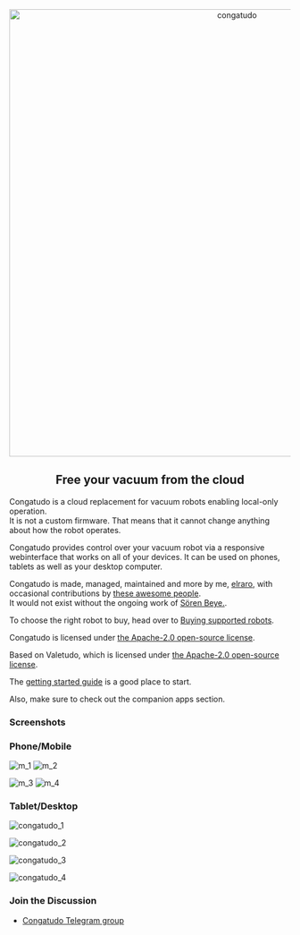 <div align="center">
    <img src="https://raw.githubusercontent.com/congatudo/Congatudo/master/frontend/src/assets/icons/congatudo_logo_with_name.svg" width="800" alt="congatudo">
    <p align="center"><h2>Free your vacuum from the cloud</h2></p>
</div>

Congatudo is a cloud replacement for vacuum robots enabling local-only operation.<br/>
It is not a custom firmware. That means that it cannot change anything about how the robot operates.

Congatudo provides control over your vacuum robot via a responsive webinterface that works on all of your devices. It can be used on phones, tablets as well as your desktop computer.


Congatudo is made, managed, maintained and more by me,
<a href="https://elraro.eu" rel="noopener" target="_blank">elraro</a>, with occasional contributions by
<a href="https://github.com/congatudo/congatudo/graphs/contributors" rel="noopener" target="_blank">these awesome people</a>.<br/>
It would not exist without the ongoing work of <a href="https://hypfer.de/" rel="noopener" target="_blank">Sören Beye.</a>.

To choose the right robot to buy, head over to [Buying supported robots](https://congatudo.cloud/pages/general/buying-supported-robots.html).

Congatudo is licensed under <a href="https://github.com/congatudo/Congatudo/blob/master/LICENSE" rel="noopener" target="_blank">the Apache-2.0 open-source license</a>.

Based on Valetudo, which is licensed under <a href="https://github.com/Hypfer/Valetudo/blob/master/LICENSE" rel="noopener" target="_blank">the Apache-2.0 open-source license</a>.

The [getting started guide](https://congatudo.cloud/pages/general/getting-started.html) is a good place to start.

Also, make sure to check out the companion apps section.

### Screenshots

### Phone/Mobile
![m_1](https://github.com/congatudo/Congatudo/assets/1223299/8c1b7d92-5e0a-4590-970c-0f179acdfec8)
![m_2](https://github.com/congatudo/Congatudo/assets/1223299/6a85a970-4aa4-4d62-b8cc-dff1e6f9acb8)

![m_3](https://github.com/congatudo/Congatudo/assets/1223299/630b1803-4ad1-445d-9bf2-c2f348ff642b)
![m_4](https://github.com/congatudo/Congatudo/assets/1223299/f360be68-8eb8-402b-8761-257a192218f6)


### Tablet/Desktop

![congatudo_1](https://github.com/congatudo/Congatudo/assets/1223299/cf2db089-80fe-4c2c-b74e-e9db7b27f451)

![congatudo_2](https://github.com/congatudo/Congatudo/assets/1223299/e99c4090-b6b1-41c9-ad01-1cbe3d51d3af)

![congatudo_3](https://github.com/congatudo/Congatudo/assets/1223299/e9614a2c-ca18-4bb1-8110-dc2479043580)

![congatudo_4](https://github.com/congatudo/Congatudo/assets/1223299/d1cdb388-6751-4c11-9ebc-209019232afc)


### Join the Discussion
* [Congatudo Telegram group](https://t.me/congatudo)
